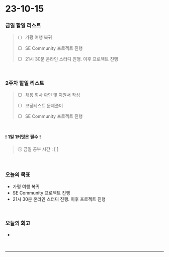 # 23-10-15
### 금일 할일 리스트
> - [ ]  가평 여행 복귀
>
> - [ ]  SE Community 프로젝트 진행
>
> - [ ]  21시 30분 온라인 스터디 진행. 이후 프로젝트 진행


<br/>

### 2주차 할일 리스트  
> - [ ]  채용 회사 확인 및 지원서 작성
>
> - [ ]  코딩테스트 문제풀이
>
> - [ ]  SE Community 프로젝트 진행

<br/>

❗ **1일 1커밋은 필수** ❗
> 🕒 금일 공부 시간 : [ ]
  
<br/>

### 오늘의 목표
- 가평 여행 복귀
- SE Community 프로젝트 진행
- 21시 30분 온라인 스터디 진행. 이후 프로젝트 진행

<br>

### 오늘의 회고
- 


<br/>

------------  
